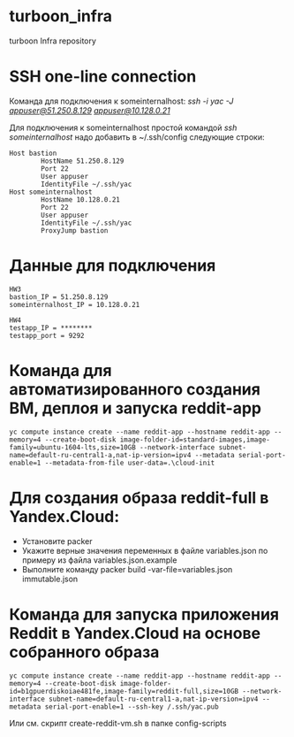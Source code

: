 # turboon_infra
turboon Infra repository

# SSH one-line connection
Команда для подключения к someinternalhost: *ssh -i yac -J appuser@51.250.8.129 appuser@10.128.0.21*

Для подключения к someinternalhost простой командой *ssh someinternalhost* надо добавить в ~/.ssh/config следующие строки:

```
Host bastion
        HostName 51.250.8.129
        Port 22
        User appuser
        IdentityFile ~/.ssh/yac
Host someinternalhost
        HostName 10.128.0.21
        Port 22
        User appuser
        IdentityFile ~/.ssh/yac
        ProxyJump bastion
```
# Данные для подключения
```
HW3
bastion_IP = 51.250.8.129
someinternalhost_IP = 10.128.0.21

HW4
testapp_IP = ********
testapp_port = 9292
```

# Команда для автоматизированного создания ВМ, деплоя и запуска reddit-app

```
yc compute instance create --name reddit-app --hostname reddit-app --memory=4 --create-boot-disk image-folder-id=standard-images,image-family=ubuntu-1604-lts,size=10GB --network-interface subnet-name=default-ru-central1-a,nat-ip-version=ipv4 --metadata serial-port-enable=1 --metadata-from-file user-data=.\cloud-init
```

# Для создания образа reddit-full в Yandex.Cloud:
* Установите packer
* Укажите верные значения переменных в файле variables.json по примеру из файла variables.json.example
* Выполните команду packer build -var-file=variables.json immutable.json

# Команда для запуска приложения Reddit в Yandex.Cloud на основе собранного образа
```
yc compute instance create --name reddit-app --hostname reddit-app --memory=4 --create-boot-disk image-folder-id=b1gpuerdiskoiae481fe,image-family=reddit-full,size=10GB --network-interface subnet-name=default-ru-central1-a,nat-ip-version=ipv4 --metadata serial-port-enable=1 --ssh-key /.ssh/yac.pub
```
Или см. скрипт create-reddit-vm.sh в папке config-scripts
